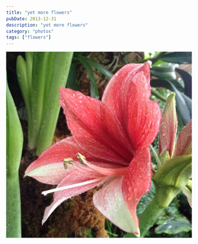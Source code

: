 ```yaml
---
title: "yet more flowers"
pubDate: 2013-12-31
description: "yet more flowers"
category: "photos"
tags: ["flowers"]
---
```


![Flower](flower.jpg)
